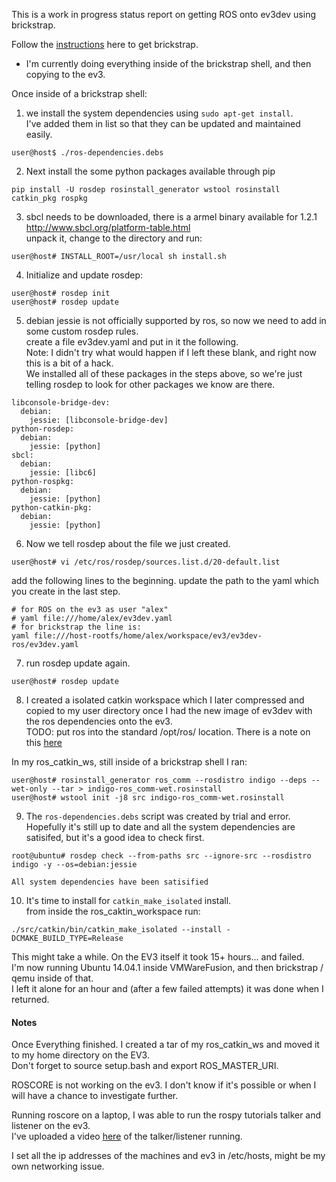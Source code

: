 This is a work in progress status report on getting ROS onto ev3dev using brickstrap.

Follow the [instructions](https://github.com/ev3dev/ev3dev/wiki/Using-brickstrap-to-cross-compile-and-debug) here to get brickstrap.
  - I'm currently doing everything inside of the brickstrap shell, and then copying to the ev3.

Once inside of a brickstrap shell:

1. we install the system dependencies using ```sudo apt-get install```. <br>
  I've added them in list so that they can be updated and maintained easily. 

  ```
  user@host$ ./ros-dependencies.debs
  ```
2. Next install the some python packages available through pip

  ```
  pip install -U rosdep rosinstall_generator wstool rosinstall catkin_pkg rospkg
  ```
3. sbcl needs to be downloaded, there is a armel binary available for 1.2.1 <br>
  http://www.sbcl.org/platform-table.html <br>
  unpack it, change to the directory and run: <br>

  ```
  user@host# INSTALL_ROOT=/usr/local sh install.sh
  ```

4. Initialize and update rosdep:

  ```
  user@host# rosdep init
  user@host# rosdep update
  ```
  
5. debian jessie is not officially supported by ros, so now we need to add in some custom rosdep rules.<br>
  create a file ev3dev.yaml and put in it the following.<br>
  Note: I didn't try what would happen if I left these blank, and right now this is a bit of a hack.<br>
  We installed all of these packages in the steps above, so we're just telling rosdep to look for other packages we know are there.

  ```
  libconsole-bridge-dev:
    debian:
      jessie: [libconsole-bridge-dev]
  python-rosdep:
    debian:
      jessie: [python]
  sbcl:
    debian:
      jessie: [libc6]
  python-rospkg:
    debian:
      jessie: [python]
  python-catkin-pkg:
    debian:
      jessie: [python]
  ```

6. Now we tell rosdep about the file we just created.

  ```
  user@host# vi /etc/ros/rosdep/sources.list.d/20-default.list
  ```
  
  add the following lines to the beginning. update the path to the yaml which you create in the last step. 
  ```
  # for ROS on the ev3 as user "alex"
  # yaml file:///home/alex/ev3dev.yaml
  # for brickstrap the line is:
  yaml file:///host-rootfs/home/alex/workspace/ev3/ev3dev-ros/ev3dev.yaml
  ```

7. run rosdep update again. 

  ```
  user@host# rosdep update
  ```

8. I created a isolated catkin workspace which I later compressed and copied to my user directory once I had the new image of ev3dev with the ros dependencies onto the ev3. <br>
  TODO: put ros into the standard /opt/ros/ location. There is a note on this [here](http://wiki.ros.org/hydro/Installation/Source#Maintaining_a_Source_Checkout) <br>

  In my ros_catkin_ws, still inside of a brickstrap shell I ran:
  ```
  user@host# rosinstall_generator ros_comm --rosdistro indigo --deps --wet-only --tar > indigo-ros_comm-wet.rosinstall
  user@host# wstool init -j8 src indigo-ros_comm-wet.rosinstall
  ```

9. The ```ros-dependencies.debs``` script was created by trial and error. Hopefully it's still up to date and all the system dependencies are satisifed, but it's a good idea to check first. 

  ```
  root@ubuntu# rosdep check --from-paths src --ignore-src --rosdistro indigo -y --os=debian:jessie
  
  All system dependencies have been satisified
  ```

10. It's time to install for ```catkin_make_isolated``` install. <br>
  from inside the ros_caktin_workspace run:
  ```
  ./src/catkin/bin/catkin_make_isolated --install -DCMAKE_BUILD_TYPE=Release
  ```
  
  This might take a while. On the EV3 itself it took 15+ hours... and failed. <br>
  I'm now running Ubuntu 14.04.1 inside VMWareFusion, and then brickstrap / qemu inside of that. <br> 
  I left it alone for an hour and (after a few failed attempts) it was done when I returned. 


#### Notes

Once Everything finished. I created a tar of my ros_catkin_ws and moved it to my home directory on the EV3.<br>
Don't forget to source setup.bash and export ROS_MASTER_URI.


ROSCORE is not working on the ev3. I don't know if it's possible or when I will have a chance to investigate further. 

Running roscore on a laptop, I was able to run the rospy tutorials talker and listener on the ev3. <br>
I've uploaded a video [here](http://youtu.be/ZgA7DgbuVEs) of the talker/listener running.

I set all the ip addresses of the machines and ev3 in /etc/hosts, might be my own networking issue.


